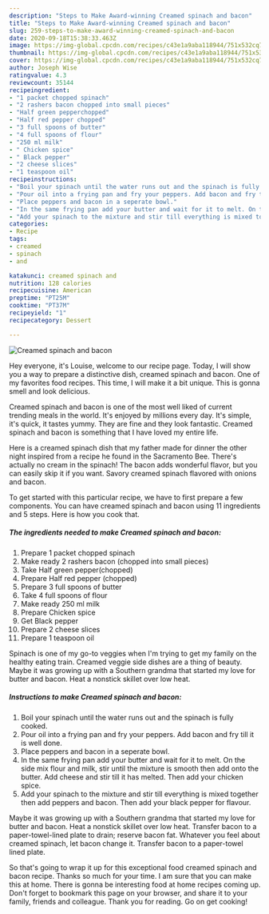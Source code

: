 ```yaml
---
description: "Steps to Make Award-winning Creamed spinach and bacon"
title: "Steps to Make Award-winning Creamed spinach and bacon"
slug: 259-steps-to-make-award-winning-creamed-spinach-and-bacon
date: 2020-09-18T15:38:33.463Z
image: https://img-global.cpcdn.com/recipes/c43e1a9aba118944/751x532cq70/creamed-spinach-and-bacon-recipe-main-photo.jpg
thumbnail: https://img-global.cpcdn.com/recipes/c43e1a9aba118944/751x532cq70/creamed-spinach-and-bacon-recipe-main-photo.jpg
cover: https://img-global.cpcdn.com/recipes/c43e1a9aba118944/751x532cq70/creamed-spinach-and-bacon-recipe-main-photo.jpg
author: Joseph Wise
ratingvalue: 4.3
reviewcount: 35144
recipeingredient:
- "1 packet chopped spinach"
- "2 rashers bacon chopped into small pieces"
- "Half green pepperchopped"
- "Half red pepper chopped"
- "3 full spoons of butter"
- "4 full spoons of flour"
- "250 ml milk"
- " Chicken spice"
- " Black pepper"
- "2 cheese slices"
- "1 teaspoon oil"
recipeinstructions:
- "Boil your spinach until the water runs out and the spinach is fully cooked."
- "Pour oil into a frying pan and fry your peppers. Add bacon and fry till it is well done."
- "Place peppers and bacon in a seperate bowl."
- "In the same frying pan add your butter and wait for it to melt. On the side mix flour and milk, stir until the mixture is smooth then add onto the butter. Add cheese and stir till it has melted. Then add your chicken spice."
- "Add your spinach to the mixture and stir till everything is mixed together then add peppers and bacon. Then add your black pepper for flavour."
categories:
- Recipe
tags:
- creamed
- spinach
- and

katakunci: creamed spinach and 
nutrition: 128 calories
recipecuisine: American
preptime: "PT25M"
cooktime: "PT37M"
recipeyield: "1"
recipecategory: Dessert

---
```



![Creamed spinach and bacon](https://img-global.cpcdn.com/recipes/c43e1a9aba118944/751x532cq70/creamed-spinach-and-bacon-recipe-main-photo.jpg)

Hey everyone, it's Louise, welcome to our recipe page. Today, I will show you a way to prepare a distinctive dish, creamed spinach and bacon. One of my favorites food recipes. This time, I will make it a bit unique. This is gonna smell and look delicious.

Creamed spinach and bacon is one of the most well liked of current trending meals in the world. It's enjoyed by millions every day. It's simple, it's quick, it tastes yummy. They are fine and they look fantastic. Creamed spinach and bacon is something that I have loved my entire life.

Here is a creamed spinach dish that my father made for dinner the other night inspired from a recipe he found in the Sacramento Bee. There&#39;s actually no cream in the spinach! The bacon adds wonderful flavor, but you can easily skip it if you want. Savory creamed spinach flavored with onions and bacon.


To get started with this particular recipe, we have to first prepare a few components. You can have creamed spinach and bacon using 11 ingredients and 5 steps. Here is how you cook that.

<!--inarticleads1-->

##### The ingredients needed to make Creamed spinach and bacon:

1. Prepare 1 packet chopped spinach
1. Make ready 2 rashers bacon (chopped into small pieces)
1. Take Half green pepper(chopped)
1. Prepare Half red pepper (chopped)
1. Prepare 3 full spoons of butter
1. Take 4 full spoons of flour
1. Make ready 250 ml milk
1. Prepare  Chicken spice
1. Get  Black pepper
1. Prepare 2 cheese slices
1. Prepare 1 teaspoon oil


Spinach is one of my go-to veggies when I&#39;m trying to get my family on the healthy eating train. Creamed veggie side dishes are a thing of beauty. Maybe it was growing up with a Southern grandma that started my love for butter and bacon. Heat a nonstick skillet over low heat. 

<!--inarticleads2-->

##### Instructions to make Creamed spinach and bacon:

1. Boil your spinach until the water runs out and the spinach is fully cooked.
1. Pour oil into a frying pan and fry your peppers. Add bacon and fry till it is well done.
1. Place peppers and bacon in a seperate bowl.
1. In the same frying pan add your butter and wait for it to melt. On the side mix flour and milk, stir until the mixture is smooth then add onto the butter. Add cheese and stir till it has melted. Then add your chicken spice.
1. Add your spinach to the mixture and stir till everything is mixed together then add peppers and bacon. Then add your black pepper for flavour.


Maybe it was growing up with a Southern grandma that started my love for butter and bacon. Heat a nonstick skillet over low heat. Transfer bacon to a paper-towel-lined plate to drain; reserve bacon fat. Whatever you feel about creamed spinach, let bacon change it. Transfer bacon to a paper-towel lined plate. 

So that's going to wrap it up for this exceptional food creamed spinach and bacon recipe. Thanks so much for your time. I am sure that you can make this at home. There is gonna be interesting food at home recipes coming up. Don't forget to bookmark this page on your browser, and share it to your family, friends and colleague. Thank you for reading. Go on get cooking!
